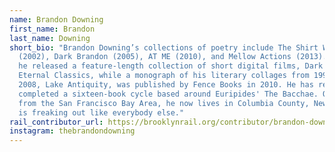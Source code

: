 ```yaml
---
name: Brandon Downing
first_name: Brandon
last_name: Downing
short_bio: "Brandon Downing’s collections of poetry include The Shirt Weapon
  (2002), Dark Brandon (2005), AT ME (2010), and Mellow Actions (2013). In 2007
  he released a feature-length collection of short digital films, Dark Brandon:
  Eternal Classics, while a monograph of his literary collages from 1996 to
  2008, Lake Antiquity, was published by Fence Books in 2010. He has recently
  completed a sixteen-book cycle based around Euripides' The Bacchae. Originally
  from the San Francisco Bay Area, he now lives in Columbia County, New York and
  is freaking out like everybody else."
rail_contributor_url: https://brooklynrail.org/contributor/brandon-downing
instagram: thebrandondowning
---
```

